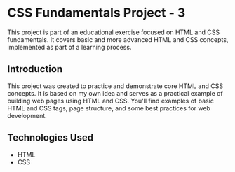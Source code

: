 # CSS Fundamentals Project - 3

This project is part of an educational exercise focused on HTML and CSS fundamentals. It covers basic and more advanced HTML and CSS concepts, implemented as part of a learning process.


## Introduction
This project was created to practice and demonstrate core HTML and CSS concepts. It is based on my own idea and serves as a practical example of building web pages using HTML and CSS. You'll find examples of basic HTML and CSS tags, page structure, and some best practices for web development.


## Technologies Used
- HTML
- CSS

